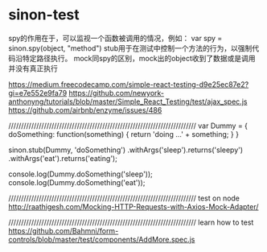 # sinon-test
spy的作用在于，可以监视一个函数被调用的情况，例如： var spy = sinon.spy(object, "method")
stub用于在测试中控制一个方法的行为，以强制代码沿特定路径执行。
mock同spy的区别，mock出的object收到了数据或是调用并没有真正执行

https://medium.freecodecamp.com/simple-react-testing-d9e25ec87e2?gi=e7e552e9fa79
https://github.com/newyork-anthonyng/tutorials/blob/master/Simple_React_Testing/test/ajax_spec.js
https://github.com/airbnb/enzyme/issues/486


//////////////////////////////////////////////////////////////////////////
var Dummy = {
    doSomething: function(something) {
        return 'doing ...' + something;
    }
}

sinon.stub(Dummy, 'doSomething')
    .withArgs('sleep').returns('sleepy')
    .withArgs('eat').returns('eating');
    
console.log(Dummy.doSomething('sleep'));
console.log(Dummy.doSomething('eat'));

//////////////////////////////////////////////////////////////////////////
test on node
http://raathigesh.com/Mocking-HTTP-Requests-with-Axios-Mock-Adapter/

//////////////////////////////////////////////////////////////////////////
learn how to test
https://github.com/Bahmni/form-controls/blob/master/test/components/AddMore.spec.js
